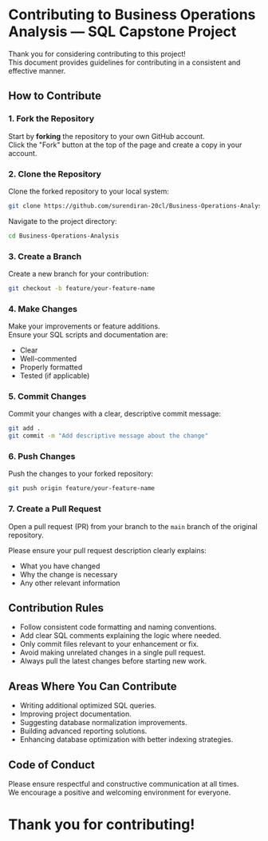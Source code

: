 

# Contributing to Business Operations Analysis — SQL Capstone Project

Thank you for considering contributing to this project!  
This document provides guidelines for contributing in a consistent and effective manner.



## How to Contribute

### 1. Fork the Repository

Start by **forking** the repository to your own GitHub account.  
Click the "Fork" button at the top of the page and create a copy in your account.

### 2. Clone the Repository

Clone the forked repository to your local system:

```bash
git clone https://github.com/surendiran-20cl/Business-Operations-Analysis.git
```

Navigate to the project directory:

```bash
cd Business-Operations-Analysis
```

### 3. Create a Branch

Create a new branch for your contribution:

```bash
git checkout -b feature/your-feature-name
```

### 4. Make Changes

Make your improvements or feature additions.  
Ensure your SQL scripts and documentation are:
- Clear
- Well-commented
- Properly formatted
- Tested (if applicable)

### 5. Commit Changes

Commit your changes with a clear, descriptive commit message:

```bash
git add .
git commit -m "Add descriptive message about the change"
```

### 6. Push Changes

Push the changes to your forked repository:

```bash
git push origin feature/your-feature-name
```

### 7. Create a Pull Request

Open a pull request (PR) from your branch to the `main` branch of the original repository.

Please ensure your pull request description clearly explains:
- What you have changed
- Why the change is necessary
- Any other relevant information



## Contribution Rules

- Follow consistent code formatting and naming conventions.
- Add clear SQL comments explaining the logic where needed.
- Only commit files relevant to your enhancement or fix.
- Avoid making unrelated changes in a single pull request.
- Always pull the latest changes before starting new work.



## Areas Where You Can Contribute

- Writing additional optimized SQL queries.
- Improving project documentation.
- Suggesting database normalization improvements.
- Building advanced reporting solutions.
- Enhancing database optimization with better indexing strategies.



## Code of Conduct

Please ensure respectful and constructive communication at all times.  
We encourage a positive and welcoming environment for everyone.



# Thank you for contributing!



